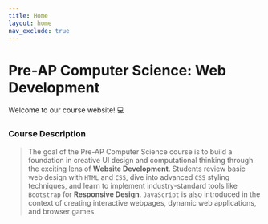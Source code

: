 ```yaml
---
title: Home
layout: home
nav_exclude: true
---
```


# Pre-AP Computer Science: Web Development
Welcome to our course website! 💻

### Course Description
> The goal of the Pre-AP Computer Science course is to build a foundation in creative UI design and computational thinking through the exciting lens of **Website Development**. Students review basic web design with `HTML` and `CSS`, dive into advanced `CSS` styling techniques, and learn to implement industry-standard tools like `Bootstrap` for **Responsive Design**. `JavaScript` is also introduced in the context of creating interactive webpages, dynamic web applications, and browser games. 

